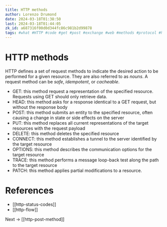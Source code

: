```yaml
---
title: HTTP methods
author: Lorenzo Drumond
date: 2024-03-18T01:38:50
last: 2024-03-18T01:44:05
zk_id: a687316f00d0d344fc86c981b2d99878
tags: #what #HTTP #code #get #post #exchange #web #methods #protocol #hypertext #server #internet #network #put #HTML #communication #node #header
---
```



# HTTP methods
HTTP defines a set of request methods to indicate the desired action to be performed for a given resource. They are also referred to as _nouns_. A request method can be _safe_, _idempotent_, or _cacheable_.

- GET: this method request a representation of the specified resource. Requests using GET should only retrieve data.
- HEAD: this method asks for a response identical to a GET request, but without the response body
- POST: this method submits an entity to the specified resource, often causing a change in state or side effects on the server
- PUT: this method replaces all current representations of the target resources with the request payload
- DELETE: this method deletes the specified resource
- CONNECT: this method establishes a tunnel to the server identified by the target resource
- OPTIONS: this method describes the communication options for the target resource
- TRACE: this method performs a message loop-back test along the path to the target resource
- PATCH: this method applies partial modifications to a resource.

# References
- [[http-status-codes]]
- [[http-flow]]

Next -> [[http-post-method]]
